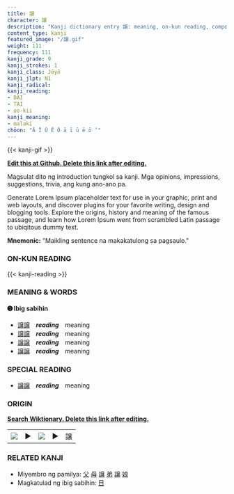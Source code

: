 ```yaml
---
title: 譲
character: 譲
description: "Kanji dictionary entry 譲: meaning, on-kun reading, compounds, origin, related kanji"
content_type: kanji
featured_image: "/譲.gif"
weight: 111
frequency: 111
kanji_grade: 9
kanji_strokes: 1
kanji_class: Jōyō
kanji_jlpt: N1
kanji_radical: 
kanji_reading: 
- DAI
- TAI
- oo-kii
kanji_meaning:
- malaki
chōon: "Ā Ī Ū Ē Ō ā ī ū ē ō ’"
---
```

[//]: # (Don't edit the line below. Kanji animated GIF code is automatically generated.)
{{< kanji-gif >}}

[//]: # (Edit below this line.)

**[Edit this at Github. Delete this link after editing.](https://github.com/tim0g/tim/tree/main/content/kanji/譲/index.md)**

Magsulat dito ng introduction tungkol sa kanji. Mga opinions, impressions, suggestions, trivia, ang kung ano-ano pa.

Generate Lorem Ipsum placeholder text for use in your graphic, print and web layouts, and discover plugins for your favorite writing, design and blogging tools. Explore the origins, history and meaning of the famous passage, and learn how Lorem Ipsum went from scrambled Latin passage to ubiqitous dummy text.
 
**Mnemonic:** "Maikling sentence na makakatulong sa pagsaulo."

### ON-KUN READING

[//]: # (Don't edit the line below. ON-KUN READING code is automatically generated.)
{{< kanji-reading >}}

### MEANING & WORDS

#### ➊ **Ibig sabihin**
  - [譲](../譲)[譲](../譲)　***reading***　meaning
  - [譲](../譲)[譲](../譲)　***reading***　meaning
  - [譲](../譲)[譲](../譲)　***reading***　meaning
  - [譲](../譲)[譲](../譲)　***reading***　meaning

### SPECIAL READING
  - [譲](../譲)[譲](../譲)　***reading***　meaning

### ORIGIN

**[Search Wiktionary. Delete this link after editing.](https://wiktionary.org/wiki/譲)**
<table class="kanji-table"><tr><td>
<img src="60px-譲-bronze.svg.png">
</td><td>▶</td><td>
<img src="60px-譲-oracle.svg.png">
</td><td>▶</td>
<td class="kanji-origin">譲</td>
</tr></table>

### RELATED KANJI
- Miyembro ng pamilya: [父](../父) [母](../母) [譲](../譲) [弟](../弟) [譲](../譲) [娘](../娘)
- Magkatulad ng ibig sabihin: [日](../日)
